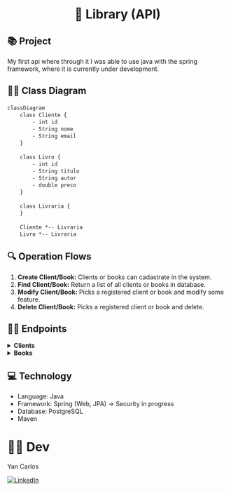 <h1 align="center">
📖 Library (API)
</h1>

## 📚 Project

My first api where through it I was able to use java with the spring framework, where it is currently under development.

## 👨‍🏫 Class Diagram

```mermaid
classDiagram
    class Cliente {
        - int id
        - String nome
        - String email
    }

    class Livro {
        - int id
        - String titulo
        - String autor
        - double preco
    }

    class Livraria {
    }

    Cliente *-- Livraria
    Livro *-- Livraria
```

## 🔍 Operation Flows

1. **Create Client/Book:** Clients or books can cadastrate in the system.
2. **Find Client/Book:** Return a list of all clients or books in database.
3. **Modify Client/Book:** Picks a registered client or book and modify some feature.
4. **Delete Client/Book:** Picks a registered client or book and delete.

## 👨‍💻 Endpoints

<details>
    <summary><b>Clients</b></summary>
    <img src="./images/pg01- backend.png" alt="">
</details>

<details>
    <summary><b>Books</b></summary>
   <img src="./images/pg02-backend.png" alt="">
</details>

## 💻 Technology
- Language: Java
- Framework: Spring (Web, JPA) -> Security in progress
- Database: PostgreSQL
- Maven

# 👨‍💻 Dev
Yan Carlos

[![LinkedIn](https://img.shields.io/badge/LinkedIn-0077B5?style=for-the-badge&logo=linkedin&logoColor=white)](https://www.linkedin.com/in/yan-carlos-00a740251/)
